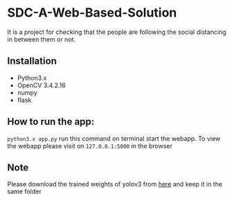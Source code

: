 # SDC-A-Web-Based-Solution
It is a project for checking that the  people are following the social distancing in between them or not.
## Installation 
- Python3.x
- OpenCV 3.4.2.16
- numpy 
- flask
## How to run the app:
`python3.x app.py` run this command on terminal start the webapp.
To view the webapp please visit on `127.0.0.1:5000` in the browser
 ## Note 
Please download the trained weights of yolov3 from [here](https://pjreddie.com/media/files/yolov3.weights)
and keep it in the same folder
